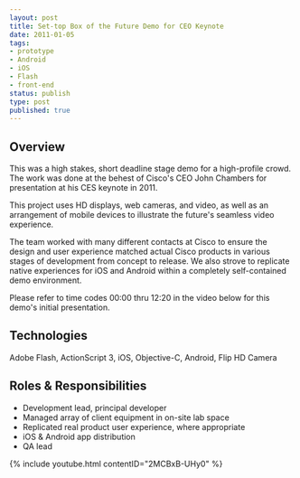 ```yaml
---
layout: post
title: Set-top Box of the Future Demo for CEO Keynote
date: 2011-01-05
tags:
- prototype
- Android
- iOS
- Flash
- front-end
status: publish
type: post
published: true
---
```

## Overview
This was a high stakes, short deadline stage demo for a high-profile crowd. The work was done at the behest of Cisco's CEO John Chambers for presentation at his CES keynote in 2011.

This project uses HD displays, web cameras, and video, as well as an arrangement of mobile devices to illustrate the future's seamless video experience.

The team worked with many different contacts at Cisco to ensure the design and user experience matched actual Cisco products in various stages of development from concept to release. We also strove to replicate native experiences for iOS and Android within a completely self-contained demo environment.

Please refer to time codes 00:00 thru 12:20 in the video below for this demo's initial presentation.

## Technologies

Adobe Flash, ActionScript 3, iOS, Objective-C, Android, Flip HD Camera

## Roles &amp; Responsibilities

- Development lead, principal developer
- Managed array of client equipment in on-site lab space
- Replicated real product user experience, where appropriate
- iOS &amp; Android app distribution
- QA lead

{% include youtube.html contentID="2MCBxB-UHy0" %}
